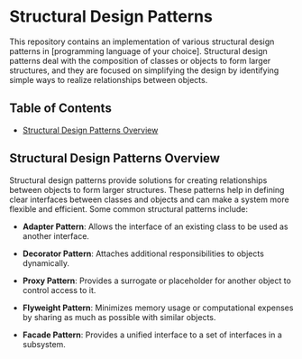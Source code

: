 # Structural Design Patterns

This repository contains an implementation of various structural design patterns in [programming language of your choice]. Structural design patterns deal with the composition of classes or objects to form larger structures, and they are focused on simplifying the design by identifying simple ways to realize relationships between objects.

## Table of Contents

- [Structural Design Patterns Overview](#structural-design-patterns-overview)


## Structural Design Patterns Overview

Structural design patterns provide solutions for creating relationships between objects to form larger structures. These patterns help in defining clear interfaces between classes and objects and can make a system more flexible and efficient. Some common structural patterns include:

- **Adapter Pattern**: Allows the interface of an existing class to be used as another interface.

- **Decorator Pattern**: Attaches additional responsibilities to objects dynamically.

- **Proxy Pattern**: Provides a surrogate or placeholder for another object to control access to it.

- **Flyweight Pattern**: Minimizes memory usage or computational expenses by sharing as much as possible with similar objects.

- **Facade Pattern**: Provides a unified interface to a set of interfaces in a subsystem.

